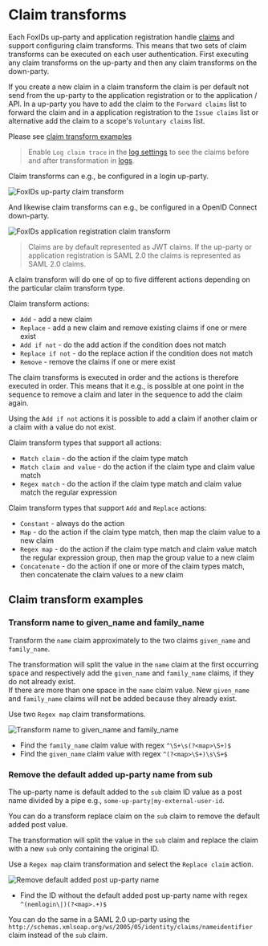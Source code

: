 # Claim transforms

Each FoxIDs up-party and application registration handle [claims](claim.md) and support configuring claim transforms. This means that two sets of claim transforms can be executed on each user authentication. 
First executing any claim transforms on the up-party and then any claim transforms on the down-party. 

If you create a new claim in a claim transform the claim is per default not send from the up-party to the application registration or to the application / API. 
In a up-party you have to add the claim to the `Forward claims` list to forward the claim and in a application registration to the `Issue claims` list or alternative add the claim to a scope's `Voluntary claims` list. 

Please see [claim transform examples](#claim-transform-examples)

> Enable `Log claim trace` in the [log settings](logging.md#log-settings) to see the claims before and after transformation in [logs](logging.md). 

Claim transforms can e.g., be configured in a login up-party.

![FoxIDs up-party claim transform](images/configure-claim-transform-up-party.png)

And likewise claim transforms can e.g., be configured in a OpenID Connect down-party.

![FoxIDs application registration claim transform](images/configure-claim-transform-down-party.png)

> Claims are by default represented as JWT claims. If the up-party or application registration is SAML 2.0 the claims is represented as SAML 2.0 claims.

A claim transform will do one of op to five different actions depending on the particular claim transform type.

Claim transform actions:

- `Add` - add a new claim
- `Replace` - add a new claim and remove existing claims if one or mere exist
- `Add if not` - do the add action if the condition does not match
- `Replace if not` - do the replace action if the condition does not match
- `Remove` - remove the claims if one or mere exist

The claim transforms is executed in order and the actions is therefore executed in order. This means that it e.g., is possible at one point in the sequence to remove a claim and later in the sequence to add the claim again.

Using the `Add if not` actions it is possible to add a claim if another claim or a claim with a value do not exist.

Claim transform types that support all actions:

- `Match claim` - do the action if the claim type match
- `Match claim and value` - do the action if the claim type and claim value match
- `Regex match` - do the action if the claim type match and claim value match the regular expression

Claim transform types that support `Add` and `Replace` actions:

- `Constant` - always do the action
- `Map` - do the action if the claim type match, then map the claim value to a new claim
- `Regex map` - do the action if the claim type match and claim value match the regular expression group, then map the group value to a new claim
- `Concatenate` - do the action if one or more of the claim types match, then concatenate the claim values to a new claim

## Claim transform examples

### Transform name to given_name and family_name

Transform the `name` claim approximately to the two claims `given_name` and `family_name`. 

The transformation will split the value in the `name` claim at the first occurring space and respectively add the `given_name` and `family_name` claims, if they do not already exist.  
If there are more than one space in the `name` claim value. New `given_name` and `family_name` claims will not be added because they already exist.

Use two `Regex map` claim transformations.

![Transform name to given_name and family_name](images/example-claim-transform-name-to-given_name-family_name.png)

- Find the `family_name` claim value with regex `^\S+\s(?<map>\S+)$`
- Find the `given_name` claim value with regex `^(?<map>\S+)\s\S+$`


### Remove the default added up-party name from sub

The up-party name is default added to the `sub` claim ID value as a post name divided by a pipe e.g., `some-up-party|my-external-user-id`.

You can do a transform replace claim on the `sub` claim to remove the default added post value.

The transformation will split the value in the `sub` claim and replace the claim with a new `sub` only containing the original ID.

Use a `Regex map` claim transformation and select the `Replace claim` action.

![Remove default added post up-party name](images/example-claim-transform-remove-post-up-party-name.png)

- Find the ID without the default added post up-party name with regex `^(nemlogin\|)(?<map>.+)$`

You can do the same in a SAML 2.0 up-party using the `http://schemas.xmlsoap.org/ws/2005/05/identity/claims/nameidentifier` claim instead of the `sub` claim.